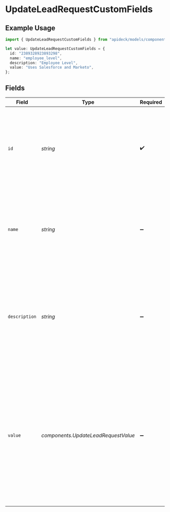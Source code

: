 # UpdateLeadRequestCustomFields

## Example Usage

```typescript
import { UpdateLeadRequestCustomFields } from "apideck/models/components";

let value: UpdateLeadRequestCustomFields = {
  id: "2389328923893298",
  name: "employee_level",
  description: "Employee Level",
  value: "Uses Salesforce and Marketo",
};
```

## Fields

| Field                                                                                                                                                                                                                                                                                                                                                 | Type                                                                                                                                                                                                                                                                                                                                                  | Required                                                                                                                                                                                                                                                                                                                                              | Description                                                                                                                                                                                                                                                                                                                                           | Example                                                                                                                                                                                                                                                                                                                                               |
| ----------------------------------------------------------------------------------------------------------------------------------------------------------------------------------------------------------------------------------------------------------------------------------------------------------------------------------------------------- | ----------------------------------------------------------------------------------------------------------------------------------------------------------------------------------------------------------------------------------------------------------------------------------------------------------------------------------------------------- | ----------------------------------------------------------------------------------------------------------------------------------------------------------------------------------------------------------------------------------------------------------------------------------------------------------------------------------------------------- | ----------------------------------------------------------------------------------------------------------------------------------------------------------------------------------------------------------------------------------------------------------------------------------------------------------------------------------------------------- | ----------------------------------------------------------------------------------------------------------------------------------------------------------------------------------------------------------------------------------------------------------------------------------------------------------------------------------------------------- |
| `id`                                                                                                                                                                                                                                                                                                                                                  | *string*                                                                                                                                                                                                                                                                                                                                              | :heavy_check_mark:                                                                                                                                                                                                                                                                                                                                    | A mandatory unique identifier for each custom field, ensuring that each field can be distinctly recognized and managed. This ID is crucial for updating or referencing specific custom fields within the lead's data.                                                                                                                                 | 2389328923893298                                                                                                                                                                                                                                                                                                                                      |
| `name`                                                                                                                                                                                                                                                                                                                                                | *string*                                                                                                                                                                                                                                                                                                                                              | :heavy_minus_sign:                                                                                                                                                                                                                                                                                                                                    | The name assigned to the custom field, which serves as a label for the data it holds. This is optional but recommended for clarity, as it helps in identifying the purpose of the custom field within the lead's profile.                                                                                                                             | employee_level                                                                                                                                                                                                                                                                                                                                        |
| `description`                                                                                                                                                                                                                                                                                                                                         | *string*                                                                                                                                                                                                                                                                                                                                              | :heavy_minus_sign:                                                                                                                                                                                                                                                                                                                                    | Provides additional context or details about what the custom field represents. This optional description can help users understand the significance of the data captured by the custom field, enhancing the lead's profile information.                                                                                                               | Employee Level                                                                                                                                                                                                                                                                                                                                        |
| `value`                                                                                                                                                                                                                                                                                                                                               | *components.UpdateLeadRequestValue*                                                                                                                                                                                                                                                                                                                   | :heavy_minus_sign:                                                                                                                                                                                                                                                                                                                                    | The custom_fields.value property is used to update specific custom field data for a lead. This allows for the inclusion of tailored information that may not be covered by standard fields, enhancing the flexibility of lead management. Ensure the value provided aligns with the expected data type and format for the custom field being updated. |                                                                                                                                                                                                                                                                                                                                                       |